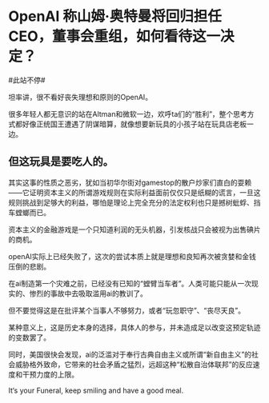 # OpenAI 称山姆·奥特曼将回归担任 CEO，董事会重组，如何看待这一决定？

\#此站不停#

坦率讲，很不看好丧失理想和原则的OpenAI。

很多年轻人都无意识的站在Altman和微软一边，欢呼ta们的“胜利”，整个思考方式都好像正统国王遭遇了阴谋暗算，就像想要新玩具的小孩子站在玩具店老板一边。

## **但这玩具是要吃人的。**

其实这事的性质之恶劣，犹如当初华尔街对gamestop的散户炒家们直白的耍赖——它证明资本主义的所谓游戏规则在实际利益面前仅仅只是纸糊的谎言，一旦这规则挑战到足够大的利益，哪怕是理论上完全充分的法定权利也只是撼树蚍蜉、挡车螳螂而已。

资本主义的金融游戏是一个只知道利润的无头机器，引发核战只会被视为出售碘片的商机。

openAI实际上已经失败了，这次的尝试本质上就是理想和良知再次被贪婪和金钱压倒的悲剧。

在ai制造第一个灾难之前，已经没有已知的“螳臂当车者”。人类可能只能从一次现实的、惨烈的事故中去吸取滥用ai的教训了。

但不要觉得这是在批评某个当事人不够努力，或者“玩忽职守”、“丧尽天良”。

某种意义上，这是历史本身的选择，具体人的参与，并未造成足以改变这预定轨迹的变数罢了。

同时，美国很快会发现，ai的泛滥对于奉行古典自由主义或所谓“新自由主义”的社会威胁格外致命，它带来的社会矛盾之猛烈，远超这种“松散自治体联邦”的反应速度和干预力度的上限。

It‘s your Funeral, keep smiling and have a good meal.

